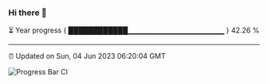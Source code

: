 ### Hi there 👋

⏳ Year progress { ████████████▁▁▁▁▁▁▁▁▁▁▁▁▁▁▁▁▁▁ } 42.26 %

---

⏰ Updated on Sun, 04 Jun 2023 06:20:04 GMT

![Progress Bar CI](https://github.com/JuvenileQ/Progress-Bar-CI/workflows/main/badge.svg)
